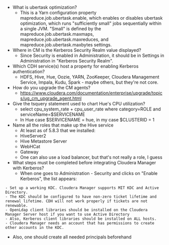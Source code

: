 * What is ubertask optimization?
   * This is a Yarn configuration property mapreduce.job.ubertask.enable, which enables or disables ubertask optimization, which runs "sufficiently small" jobs sequentially within a single JVM. "Small" is defined by the mapreduce.job.ubertask.maxmaps, mapreduce.job.ubertask.maxreduces, and mapreduce.job.ubertask.maxbytes settings.
* Where in CM is the Kerberos Security Realm value displayed?
   * Since Security is enabled in Administration, it should be in Settings in Administration in "Kerberos Security Realm".
* Which CDH service(s) host a property for enabling Kerberos authentication?
   * HDFS, Hive, Hue, Oozie, YARN, ZooKeeper, Cloudera Management Service, Impala, Kudu, Spark - maybe others, but they're not core.
* How do you upgrade the CM agents?
   * https://www.cloudera.com/documentation/enterprise/upgrade/topics/ug_cm_upgrade_agent.html
* Give the tsquery statement used to chart Hue's CPU utilization?
   * select cpu_system_rate + cpu_user_rate where category=ROLE and serviceName=$SERVICENAME
   * In Hue case $SERVICENAME = hue, in my case $CLUSTERID = 1
* Name all the roles that make up the Hive service
   * At least as of 5.8.3 that we installed:
   * HiveServer2
   * Hive Metastore Server
   * WebHCat
   * Gateway
   * One can also use a load balancer, but that's not really a role, I guess
* What steps must be completed before integrating Cloudera Manager with Kerberos?
   * When one goes to Administration - Security and clicks on "Enable Kerberos", the list appears:
```
- Set up a working KDC. Cloudera Manager supports MIT KDC and Active Directory.
- The KDC should be configured to have non-zero ticket lifetime and renewal lifetime. CDH will not work properly if tickets are not renewable.
- OpenLdap client libraries should be installed on the Cloudera Manager Server host if you want to use Active Directory
- Also, Kerberos client libraries should be installed on ALL hosts.
- Cloudera Manager needs an account that has permissions to create other accounts in the KDC.
```
   * Also, one should create all needed principals beforehand
